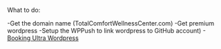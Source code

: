 What to do:

-Get the domain name (TotalComfortWellnessCenter.com)
-Get premium wordpress
-Setup the WPPush to link wordpress to GitHub account)
-<a href ="https://www.youtube.com/watch?v=gZRzY6monLU&list=PL5mzJZ6OX_2KXt3rpMx2AsP7CFoLtMfTE">Booking Ultra Wordpress</a>

